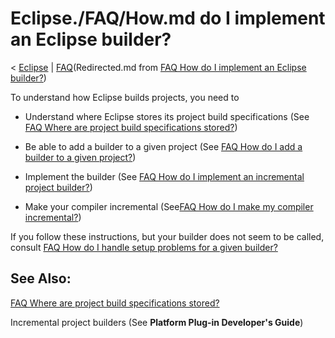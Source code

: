 

Eclipse./FAQ/How.md do I implement an Eclipse builder?
==================================================

< [Eclipse](/Eclipse "Eclipse")‎ | [FAQ](/Eclipse/FAQ "Eclipse./FAQ")(Redirected.md from [FAQ How do I implement an Eclipse builder?](/index.php?title=FAQ_How_do_I_implement_an_Eclipse_builder%3F&redirect=no "FAQ How do I implement an Eclipse builder?"))

To understand how Eclipse builds projects, you need to

*   Understand where Eclipse stores its project build specifications (See [FAQ Where are project build specifications stored?](./FAQ_Where_are_project_build_specifications_stored.md "FAQ Where are project build specifications stored?"))

*   Be able to add a builder to a given project (See [FAQ How do I add a builder to a given project?](./FAQ_How_do_I_add_a_builder_to_a_given_project.md "FAQ How do I add a builder to a given project?"))

*   Implement the builder (See [FAQ How do I implement an incremental project builder?](./FAQ_How_do_I_implement_an_incremental_project_builder.md "FAQ How do I implement an incremental project builder?"))

*   Make your compiler incremental (See[FAQ How do I make my compiler incremental?](./FAQ_How_do_I_make_my_compiler_incremental.md "FAQ How do I make my compiler incremental?"))

  
If you follow these instructions, but your builder does not seem to be called, consult [FAQ How do I handle setup problems for a given builder?](./FAQ_How_do_I_handle_setup_problems_for_a_given_builder.md "FAQ How do I handle setup problems for a given builder?")

  

See Also:
---------

[FAQ Where are project build specifications stored?](./FAQ_Where_are_project_build_specifications_stored.md "FAQ Where are project build specifications stored?")

Incremental project builders (See **Platform Plug-in Developer's Guide**)

